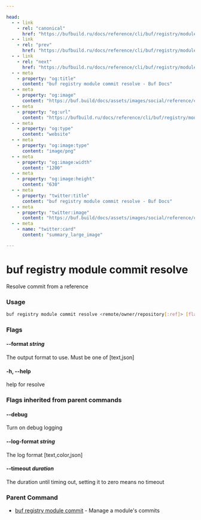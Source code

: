 ```yaml
---

head:
  - - link
    - rel: "canonical"
      href: "https://bufbuild.ru/docs/reference/cli/buf/registry/module/commit/resolve/"
  - - link
    - rel: "prev"
      href: "https://bufbuild.ru/docs/reference/cli/buf/registry/module/commit/list/"
  - - link
    - rel: "next"
      href: "https://bufbuild.ru/docs/reference/cli/buf/registry/module/label/"
  - - meta
    - property: "og:title"
      content: "buf registry module commit resolve - Buf Docs"
  - - meta
    - property: "og:image"
      content: "https://buf.build/docs/assets/images/social/reference/cli/buf/registry/module/commit/resolve.png"
  - - meta
    - property: "og:url"
      content: "https://bufbuild.ru/docs/reference/cli/buf/registry/module/commit/resolve/"
  - - meta
    - property: "og:type"
      content: "website"
  - - meta
    - property: "og:image:type"
      content: "image/png"
  - - meta
    - property: "og:image:width"
      content: "1200"
  - - meta
    - property: "og:image:height"
      content: "630"
  - - meta
    - property: "twitter:title"
      content: "buf registry module commit resolve - Buf Docs"
  - - meta
    - property: "twitter:image"
      content: "https://buf.build/docs/assets/images/social/reference/cli/buf/registry/module/commit/resolve.png"
  - - meta
    - name: "twitter:card"
      content: "summary_large_image"

---
```


# buf registry module commit resolve

Resolve commit from a reference

### Usage

```sh
buf registry module commit resolve <remote/owner/repository[:ref]> [flags]
```

### Flags

#### \--format _string_

The output format to use. Must be one of \[text,json\]

#### \-h, --help

help for resolve

### Flags inherited from parent commands

#### \--debug

Turn on debug logging

#### \--log-format _string_

The log format \[text,color,json\]

#### \--timeout _duration_

The duration until timing out, setting it to zero means no timeout

### Parent Command

- [buf registry module commit](../) - Manage a module's commits
